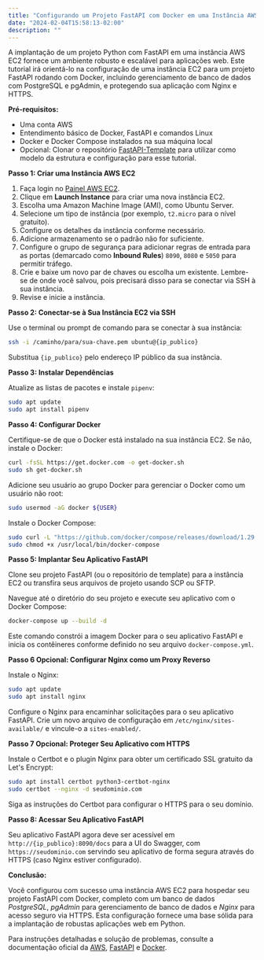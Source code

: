 ```yaml
---
title: "Configurando um Projeto FastAPI com Docker em uma Instância AWS EC2"
date: "2024-02-04T15:58:13-02:00"
description: ""
---
```


A implantação de um projeto Python com FastAPI em uma instância AWS EC2 fornece um ambiente robusto e escalável para aplicações web. Este tutorial irá orientá-lo na configuração de uma instância EC2 para um projeto FastAPI rodando com Docker, incluindo gerenciamento de banco de dados com PostgreSQL e pgAdmin, e protegendo sua aplicação com Nginx e HTTPS.

**Pré-requisitos:**

- Uma conta AWS
- Entendimento básico de Docker, FastAPI e comandos Linux
- Docker e Docker Compose instalados na sua máquina local
- Opcional: Clonar o repositório [FastAPI-Template](https://github.com/felipemendes/fastapi-template) para utilizar como modelo da estrutura e configuração para esse tutorial.

**Passo 1: Criar uma Instância AWS EC2**

1. Faça login no [Painel AWS EC2](https://console.aws.amazon.com/ec2/).
2. Clique em **Launch Instance** para criar uma nova instância EC2.
3. Escolha uma Amazon Machine Image (AMI), como Ubuntu Server.
4. Selecione um tipo de instância (por exemplo, `t2.micro` para o nível gratuito).
5. Configure os detalhes da instância conforme necessário.
6. Adicione armazenamento se o padrão não for suficiente.
7. Configure o grupo de segurança para adicionar regras de entrada para as portas (demarcado como **Inbound Rules**) `8090`, `8080` e `5050` para permitir tráfego.
8. Crie e baixe um novo par de chaves ou escolha um existente. Lembre-se de onde você salvou, pois precisará disso para se conectar via SSH à sua instância.
9. Revise e inicie a instância.

**Passo 2: Conectar-se à Sua Instância EC2 via SSH**

Use o terminal ou prompt de comando para se conectar à sua instância:

```bash
ssh -i /caminho/para/sua-chave.pem ubuntu@{ip_publico}
```

Substitua `{ip_publico}` pelo endereço IP público da sua instância.

**Passo 3: Instalar Dependências**

Atualize as listas de pacotes e instale `pipenv`:

```bash
sudo apt update
sudo apt install pipenv
```

**Passo 4: Configurar Docker**

Certifique-se de que o Docker está instalado na sua instância EC2. Se não, instale o Docker:

```bash
curl -fsSL https://get.docker.com -o get-docker.sh
sudo sh get-docker.sh
```

Adicione seu usuário ao grupo Docker para gerenciar o Docker como um usuário não root:

```bash
sudo usermod -aG docker ${USER}
```

Instale o Docker Compose:

```bash
sudo curl -L "https://github.com/docker/compose/releases/download/1.29.2/docker-compose-$(uname -s)-$(uname -m)" -o /usr/local/bin/docker-compose
sudo chmod +x /usr/local/bin/docker-compose
```

**Passo 5: Implantar Seu Aplicativo FastAPI**

Clone seu projeto FastAPI (ou o repositório de template) para a instância EC2 ou transfira seus arquivos de projeto usando SCP ou SFTP.

Navegue até o diretório do seu projeto e execute seu aplicativo com o Docker Compose:

```bash
docker-compose up --build -d
```

Este comando constrói a imagem Docker para o seu aplicativo FastAPI e inicia os contêineres conforme definido no seu arquivo `docker-compose.yml`.

**Passo 6 Opcional: Configurar Nginx como um Proxy Reverso**

Instale o Nginx:

```bash
sudo apt update
sudo apt install nginx
```

Configure o Nginx para encaminhar solicitações para o seu aplicativo FastAPI. Crie um novo arquivo de configuração em `/etc/nginx/sites-available/` e vincule-o a `sites-enabled/`.

**Passo 7 Opcional: Proteger Seu Aplicativo com HTTPS**

Instale o Certbot e o plugin Nginx para obter um certificado SSL gratuito da Let's Encrypt:

```bash
sudo apt install certbot python3-certbot-nginx
sudo certbot --nginx -d seudominio.com
```

Siga as instruções do Certbot para configurar o HTTPS para o seu domínio.

**Passo 8: Acessar Seu Aplicativo FastAPI**

Seu aplicativo FastAPI agora deve ser acessível em `http://{ip_publico}:8090/docs` para a UI do Swagger, com `https://seudominio.com` servindo seu aplicativo de forma segura através do HTTPS (caso Nginx estiver configurado).

**Conclusão:**

Você configurou com sucesso uma instância AWS EC2 para hospedar seu projeto FastAPI com Docker, completo com um banco de dados *PostgreSQL*, *pgAdmin* para gerenciamento de banco de dados e *Nginx* para acesso seguro via HTTPS. Esta configuração fornece uma base sólida para a implantação de robustas aplicações web em Python.

Para instruções detalhadas e solução de problemas, consulte a documentação oficial da [AWS](https://aws.amazon.com/pt/documentation/ec2/), [FastAPI](https://fastapi.tiangolo.com/pt/) e [Docker](https://docs.docker.com/).